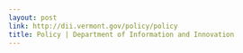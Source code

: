 ```yaml
---
layout: post
link: http://dii.vermont.gov/policy/policy
title: Policy | Department of Information and Innovation
---
```

